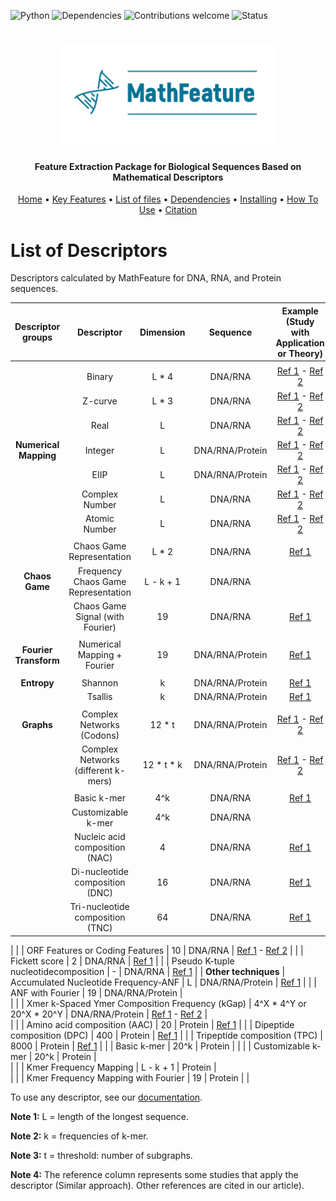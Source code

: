 ![Python](https://img.shields.io/badge/python-v3.7-blue)
![Dependencies](https://img.shields.io/badge/dependencies-up%20to%20date-brightgreen.svg)
![Contributions welcome](https://img.shields.io/badge/contributions-welcome-orange.svg)
![Status](https://img.shields.io/badge/status-up-brightgreen)

<h1 align="center">
  <img src="img/MathFeature.png" alt="MathFeature" width="350">
</h1>

<h4 align="center">Feature Extraction Package for Biological Sequences Based on Mathematical Descriptors</h4>
	
<p align="center">
  <a href="https://bonidia.github.io/MathFeature/">Home</a> •
  <a href="#authors">Key Features</a> •
  <a href="#list-of-files">List of files</a> •
  <a href="#dependencies">Dependencies</a> •
  <a href="#installing-dependencies-and-package">Installing</a> •
  <a href="#how-to-use">How To Use</a> •
  <a href="#citation">Citation</a> 
</p>

<h1 align="center"></h1>

# List of Descriptors

Descriptors calculated by MathFeature for DNA, RNA, and Protein sequences.


| Descriptor groups     | Descriptor                           | Dimension  | Sequence        | Example (Study with Application or Theory)                                     |
|    :---:              |  :---:                               |  :---:     |  :---:          |  :---:                                                                         |
|                                                                                                                                                                              |
|                       | Binary                               | L * 4      | DNA/RNA         | [Ref 1](https://www.biorxiv.org/content/10.1101/2020.06.08.140368v2) - [Ref 2](https://journals.aps.org/prl/abstract/10.1103/PhysRevLett.68.3805) |
|                       | Z-curve                              | L * 3      | DNA/RNA         | [Ref 1](https://www.biorxiv.org/content/10.1101/2020.06.08.140368v2) - [Ref 2](https://www.tandfonline.com/doi/abs/10.1080/07391102.1994.10508031)|
|                       | Real                                 | L          | DNA/RNA         | [Ref 1](https://www.biorxiv.org/content/10.1101/2020.06.08.140368v2) - [Ref 2](https://link.springer.com/article/10.1155/S111086570430925X)       |
| **Numerical Mapping** | Integer                              | L          | DNA/RNA/Protein         | [Ref 1](https://www.biorxiv.org/content/10.1101/2020.06.08.140368v2) - [Ref 2](https://onlinelibrary.wiley.com/doi/abs/10.1111/j.1582-4934.2002.tb00196.x) |
|                       | EIIP                                 | L          | DNA/RNA/Protein         | [Ref 1](https://www.biorxiv.org/content/10.1101/2020.06.08.140368v2) - [Ref 2](https://www.ncbi.nlm.nih.gov/pmc/articles/PMC1891688/) |
|                       | Complex Number                       | L          | DNA/RNA         | [Ref 1](https://www.biorxiv.org/content/10.1101/2020.06.08.140368v2) - [Ref 2](https://ieeexplore.ieee.org/abstract/document/8361572)     |
|                       | Atomic Number                        | L          | DNA/RNA         | [Ref 1](https://doi.org/10.1117/12.732283) - [Ref 2]( https://doi.org/10.1371/journal.pone.0173288)                                       |
|                                                                                                                                                                              |
|                       | Chaos Game Representation            | L * 2      | DNA/RNA         | [Ref 1](https://doi.org/10.1093/nar/18.8.2163)                                                                                            |                                                                             |
| **Chaos Game**        | Frequency Chaos Game Representation  | L - k + 1  | DNA/RNA         |                                                                                |
|                       | Chaos Game Signal (with Fourier)     | 19         | DNA/RNA         | [Ref 1](https://doi.org/10.1016/j.ygeno.2016.08.002)                                                                                      |
|                                                                                                                                                                              |
| **Fourier Transform** | Numerical Mapping + Fourier          | 19         | DNA/RNA/Protein         | [Ref 1](https://www.biorxiv.org/content/10.1101/2020.06.08.140368v2)           |
|                                                                                                                                                                              |
| **Entropy**           | Shannon                              | k          | DNA/RNA/Protein | [Ref 1](https://www.biorxiv.org/content/10.1101/2020.06.08.140368v2)           |
|                       | Tsallis                              | k          | DNA/RNA/Protein | [Ref 1](https://www.biorxiv.org/content/10.1101/2020.06.08.140368v2)           |
|                                                                                                                                                                              |
| **Graphs**            | Complex Networks (Codons)            | 12 * t     | DNA/RNA/Protein | [Ref 1](https://www.biorxiv.org/content/10.1101/2020.06.08.140368v2) - [Ref 2](https://doi.org/10.1093/nar/gky462) |
|                       | Complex Networks (different k-mers)  | 12 * t * k | DNA/RNA/Protein | [Ref 1](https://www.biorxiv.org/content/10.1101/2020.06.08.140368v2) - [Ref 2](https://doi.org/10.1093/nar/gky462) |
|                                                                                                                                                                              |
|                       | Basic k-mer                          | 4^k        | DNA/RNA         | [Ref 1](https://www.biorxiv.org/content/10.1101/2020.06.08.140368v2)           |
|                       | Customizable k-mer                   | 4^k        | DNA/RNA         |                                                                                |
|                       | Nucleic acid composition (NAC)       | 4          | DNA/RNA         | [Ref 1](https://doi.org/10.1016/j.cmpb.2017.05.008)                            |
|                       | Di-nucleotide composition (DNC)      | 16         | DNA/RNA         | [Ref 1](https://doi.org/10.1016/j.cmpb.2017.05.008)                            |
|                       | Tri-nucleotide composition (TNC)     | 64         | DNA/RNA         | [Ref 1](https://doi.org/10.1016/j.cmpb.2017.05.008) 
|
|                       | ORF Features or Coding Features      | 10         | DNA/RNA         | [Ref 1](https://doi.org/10.1093/bib/bbab011) - [Ref 2](https://www.nature.com/articles/srep34838) 
|
|                       | Fickett score                        | 2          | DNA/RNA         | [Ref 1](https://academic.oup.com/nar/article/41/6/e74/2902455)
|
|                       | Pseudo K-tuple nucleotidecomposition | -          | DNA/RNA         | [Ref 1](https://doi.org/10.1016/j.ab.2014.04.001)
|
| **Other techniques**  | Accumulated Nucleotide Frequency-ANF | L          | DNA/RNA/Protein         | [Ref 1](https://www.nature.com/articles/srep13859)                             |
|                       | ANF with Fourier                     | 19         | DNA/RNA/Protein         |   
|
| 			| Xmer k-Spaced Ymer Composition Frequency (kGap)   | 4^X * 4^Y or 20^X * 20^Y  | DNA/RNA/Protein | [Ref 1](https://doi.org/10.3389/fbioe.2020.00134) - [Ref 2](https://doi.org/10.1093/bioinformatics/btz165) |    
|
|                       | Amino acid composition (AAC)         | 20         | Protein         | [Ref 1](https://doi.org/10.3389/fcell.2020.578901)                             |
|                       | Dipeptide composition (DPC)          | 400        | Protein         | [Ref 1](https://doi.org/10.3389/fcell.2020.578901)                             |
|                       | Tripeptide composition (TPC)         | 8000       | Protein         | [Ref 1](https://doi.org/10.3389/fcell.2020.578901)                             |
|                       | Basic k-mer                          | 20^k       | Protein         |                                                                                |
|                       | Customizable k-mer                   | 20^k       | Protein         |    
|
|                       | Kmer Frequency Mapping               | L - k + 1  | Protein         |  
|
|                       | Kmer Frequency Mapping with Fourier  | 19         | Protein         | 
|


To use any descriptor, see our [documentation](https://bonidia.github.io/MathFeature/).

**Note 1:** L = length of the longest sequence.

**Note 2:** k = frequencies of k-mer.

**Note 3:** t = threshold: number of subgraphs.

**Note 4:** The reference column represents some studies that apply the descriptor (Similar approach). Other references are cited in our article).
